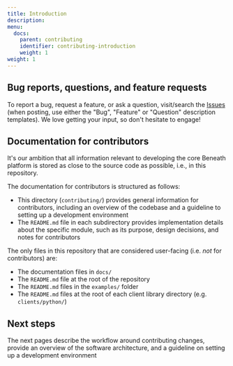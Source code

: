 ```yaml
---
title: Introduction
description:
menu:
  docs:
    parent: contributing
    identifier: contributing-introduction
    weight: 1
weight: 1
---
```


## Bug reports, questions, and feature requests

To report a bug, request a feature, or ask a question, visit/search the [Issues](https://github.com/beneath-hq/beneath/issues) (when posting, use either the "Bug", "Feature" or "Question" description templates). We love getting your input, so don't hesitate to engage!

## Documentation for contributors

It's our ambition that all information relevant to developing the core Beneath platform is stored as close to the source code as possible, i.e., in this repository.

The documentation for contributors is structured as follows:

- This directory (`contributing/`) provides general information for contributors, including an overview of the codebase and a guideline to setting up a development environment
- The `README.md` file in each subdirectory provides implementation details about the specific module, such as its purpose, design decisions, and notes for contributors

The only files in this repository that are considered user-facing (i.e. _not_ for contributors) are:

- The documentation files in `docs/`
- The `README.md` file at the root of the repository
- The `README.md` files in the `examples/` folder
- The `README.md` files at the root of each client library directory (e.g. `clients/python/`)

## Next steps

The next pages describe the workflow around contributing changes, provide an overview of the software architecture, and a guideline on setting up a development environment
